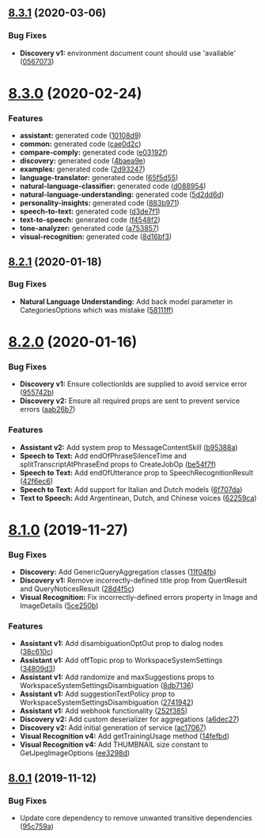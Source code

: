## [8.3.1](https://github.com/watson-developer-cloud/java-sdk/compare/v8.3.0...v8.3.1) (2020-03-06)


### Bug Fixes

* **Discovery v1:** environment document count should use 'available' ([0567073](https://github.com/watson-developer-cloud/java-sdk/commit/0567073cc4e0ed3c83cd095ba9e0bc2c43e8925a))

# [8.3.0](https://github.com/watson-developer-cloud/java-sdk/compare/v8.2.1...v8.3.0) (2020-02-24)


### Features

* **assistant:** generated code ([10108d9](https://github.com/watson-developer-cloud/java-sdk/commit/10108d98767413bc23dfdfc8719e58eec0b1e614))
* **common:** generated code ([cae0d2c](https://github.com/watson-developer-cloud/java-sdk/commit/cae0d2ce1021e6354abc9a7e8b5c71d0bebd934b))
* **compare-comply:** generated code ([e03192f](https://github.com/watson-developer-cloud/java-sdk/commit/e03192f8e4dbcc7a1d3ffc7cafac47ce1593ad0f))
* **discovery:** generated code ([4baea9e](https://github.com/watson-developer-cloud/java-sdk/commit/4baea9eed6cefb3b2d9d8f8986b07266509101e6))
* **examples:** generated code ([2d93247](https://github.com/watson-developer-cloud/java-sdk/commit/2d932472659bc7b53259028062bcaf857ce98b18))
* **language-translator:** generated code ([65f5d55](https://github.com/watson-developer-cloud/java-sdk/commit/65f5d5505994a59d10a460bcfbea1c8586366572))
* **natural-language-classifier:** generated code ([d088954](https://github.com/watson-developer-cloud/java-sdk/commit/d088954520bf9fb8be347212dbe486d629a66341))
* **natural-language-understanding:** generated code ([5d2dd6d](https://github.com/watson-developer-cloud/java-sdk/commit/5d2dd6d75cb6c07c23dd0765b69e605e0efdd170))
* **personality-insights:** generated code ([883b971](https://github.com/watson-developer-cloud/java-sdk/commit/883b9717c42466e050d673acbcccff90429889dd))
* **speech-to-text:** generated code ([d3de7f1](https://github.com/watson-developer-cloud/java-sdk/commit/d3de7f1ef6c16a003f13430207ca23f4c5576789))
* **text-to-speech:** generated code ([f4548f2](https://github.com/watson-developer-cloud/java-sdk/commit/f4548f2d436157fe43b9bcd0ab129948acc70d26))
* **tone-analyzer:** generated code ([a753857](https://github.com/watson-developer-cloud/java-sdk/commit/a753857949d42b4a4dc3c5a4b5e6a05861128ee0))
* **visual-recognition:** generated code ([8d16bf3](https://github.com/watson-developer-cloud/java-sdk/commit/8d16bf3fdc4c7a8715119552dc334336253baa73))

## [8.2.1](https://github.com/watson-developer-cloud/java-sdk/compare/v8.2.0...v8.2.1) (2020-01-18)


### Bug Fixes

* **Natural Language Understanding:** Add back model parameter in CategoriesOptions which was mistake ([58111ff](https://github.com/watson-developer-cloud/java-sdk/commit/58111ff5e14dca1cea3e8eaca53404a2a6dbcb85))

# [8.2.0](https://github.com/watson-developer-cloud/java-sdk/compare/v8.1.0...v8.2.0) (2020-01-16)


### Bug Fixes

* **Discovery v1:** Ensure collectionIds are supplied to avoid service error ([955742b](https://github.com/watson-developer-cloud/java-sdk/commit/955742b4bd41640a86c8f2eee9b89231068b0654))
* **Discovery v2:** Ensure all required props are sent to prevent service errors ([aab26b7](https://github.com/watson-developer-cloud/java-sdk/commit/aab26b738cf8c0778afd0fda493147ea49407b75))


### Features

* **Assistant v2:** Add system prop to MessageContentSkill ([b95388a](https://github.com/watson-developer-cloud/java-sdk/commit/b95388a9196a152a1cc5d86fc5ee803a6389def2))
* **Speech to Text:** Add endOfPhraseSilenceTime and splitTranscriptAtPhraseEnd props to CreateJobOp ([be54f7f](https://github.com/watson-developer-cloud/java-sdk/commit/be54f7fe80d7eccb8af40912905759202940715f))
* **Speech to Text:** Add endOfUtterance prop to SpeechRecognitionResult ([42f6ec6](https://github.com/watson-developer-cloud/java-sdk/commit/42f6ec65b1536d578f7464822d94db7639a9df81))
* **Speech to Text:** Add support for Italian and Dutch models ([6f707da](https://github.com/watson-developer-cloud/java-sdk/commit/6f707da5120a870cc6fa2d84df5f70bfb7993f23))
* **Text to Speech:** Add Argentinean, Dutch, and Chinese voices ([62259ca](https://github.com/watson-developer-cloud/java-sdk/commit/62259ca1bead8e97bb3a037b39d0699ade5e166a))

# [8.1.0](https://github.com/watson-developer-cloud/java-sdk/compare/java-sdk-8.0.1...java-sdk-8.1.0) (2019-11-27)


### Bug Fixes

* **Discovery:** Add GenericQueryAggregation classes ([11f04fb](https://github.com/watson-developer-cloud/java-sdk/commit/11f04fb3329781f1ffc159755086882b7805aff9))
* **Discovery v1:** Remove incorrectly-defined title prop from QuertResult and QueryNoticesResult ([28d4f5c](https://github.com/watson-developer-cloud/java-sdk/commit/28d4f5c9d08d0ab18cfe41f28fe942b69dc76d35))
* **Visual Recognition:** Fix incorrectly-defined errors property in Image and ImageDetails ([5ce250b](https://github.com/watson-developer-cloud/java-sdk/commit/5ce250b54fb6705636c494be5bdaf3716fd7e15b))


### Features

* **Assistant v1:** Add disambiguationOptOut prop to dialog nodes ([38c610c](https://github.com/watson-developer-cloud/java-sdk/commit/38c610c2184b84d1a8350ee30744df147fb4566e))
* **Assistant v1:** Add offTopic prop to WorkspaceSystemSettings ([34809d3](https://github.com/watson-developer-cloud/java-sdk/commit/34809d3c5175799fca1a100dec6ecf71da411581))
* **Assistant v1:** Add randomize and maxSuggestions props to WorkspaceSystemSettingsDisambiguation ([8db7136](https://github.com/watson-developer-cloud/java-sdk/commit/8db7136c345bcd333b648b2f506000c99a12811b))
* **Assistant v1:** Add suggestionTextPolicy prop to WorkspaceSystemSettingsDisambiguation ([2741942](https://github.com/watson-developer-cloud/java-sdk/commit/27419420cc8b150440dbf1758a163b5e5fe3ebca))
* **Assistant v1:** Add webhook functionality ([252f385](https://github.com/watson-developer-cloud/java-sdk/commit/252f3850fbf0b853d3cf18dda13945a1acf11237))
* **Discovery v2:** Add custom deserializer for aggregations ([a6dec27](https://github.com/watson-developer-cloud/java-sdk/commit/a6dec27245c7675c1619763bbb874516323c8999))
* **Discovery v2:** Add initial generation of service ([ac17067](https://github.com/watson-developer-cloud/java-sdk/commit/ac17067ea1493f1afca6d5f813980533af6b4534))
* **Visual Recognition v4:** Add getTrainingUsage method ([14fefbd](https://github.com/watson-developer-cloud/java-sdk/commit/14fefbd74572d6dcc72e895961a50485697fa166))
* **Visual Recognition v4:** Add THUMBNAIL size constant to GetJpegImageOptions ([ee3298d](https://github.com/watson-developer-cloud/java-sdk/commit/ee3298d46f86e172a2f92eee8debcab34c35fb47))

## [8.0.1](https://github.com/watson-developer-cloud/java-sdk/compare/java-sdk-8.0.0...java-sdk-8.0.1) (2019-11-12)


### Bug Fixes

* Update core dependency to remove unwanted transitive dependencies ([95c759a](https://github.com/watson-developer-cloud/java-sdk/commit/95c759a625187430d09bd564ddc4f73988afbc34))

